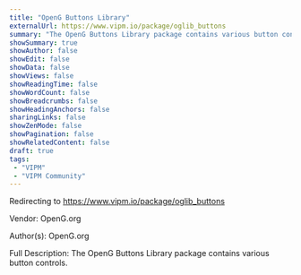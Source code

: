 ```yaml
---
title: "OpenG Buttons Library"
externalUrl: https://www.vipm.io/package/oglib_buttons
summary: "The OpenG Buttons Library package contains various button controls.."
showSummary: true
showAuthor: false
showEdit: false
showData: false
showViews: false
showReadingTime: false
showWordCount: false
showBreadcrumbs: false
showHeadingAnchors: false
sharingLinks: false
showZenMode: false
showPagination: false
showRelatedContent: false
draft: true
tags:
 - "VIPM"
 - "VIPM Community"
---
```


Redirecting to https://www.vipm.io/package/oglib_buttons

Vendor: OpenG.org

Author(s): OpenG.org
 
Full Description:
The OpenG Buttons Library package contains various button controls.